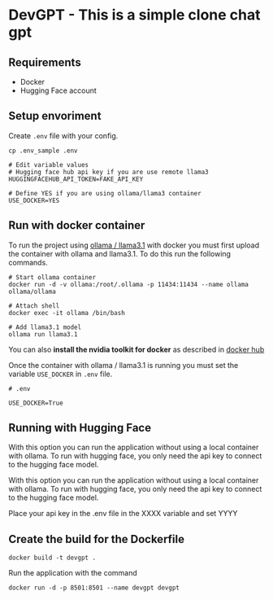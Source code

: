 # DevGPT - This is a simple clone chat gpt

## Requirements
- Docker 
- Hugging Face account

## Setup envoriment

Create ```.env``` file with your config. 

```
cp .env_sample .env

# Edit variable values
# Hugging face hub api key if you are use remote llama3
HUGGINGFACEHUB_API_TOKEN=FAKE_API_KEY

# Define YES if you are using ollama/llama3 container
USE_DOCKER=YES 
```

## Run with docker container
 
To run the project using [ollama / llama3.1](https://hub.docker.com/r/ollama/ollama) with docker you must first upload the container with ollama and llama3.1. To do this run the following commands. 

```
# Start ollama container
docker run -d -v ollama:/root/.ollama -p 11434:11434 --name ollama ollama/ollama

# Attach shell
docker exec -it ollama /bin/bash

# Add llama3.1 model
ollama run llama3.1

```

You can also **install the nvidia toolkit for docker** as described in [docker hub](https://hub.docker.com/r/ollama/ollama)

Once the container with ollama / llama3.1 is running you must set the variable ```USE_DOCKER``` in ```.env``` file.

```
# .env

USE_DOCKER=True
```


## Running with Hugging Face

With this option you can run the application without using a local container with ollama. To run with hugging face, you only need the api key to connect to the hugging face model.

With this option you can run the application without using a local container with ollama. To run with hugging face, you only need the api key to connect to the hugging face model.

Place your api key in the .env file in the XXXX variable and set YYYY


## Create the build for the Dockerfile

```
docker build -t devgpt .
```

Run the application with the command

```
docker run -d -p 8501:8501 --name devgpt devgpt
```